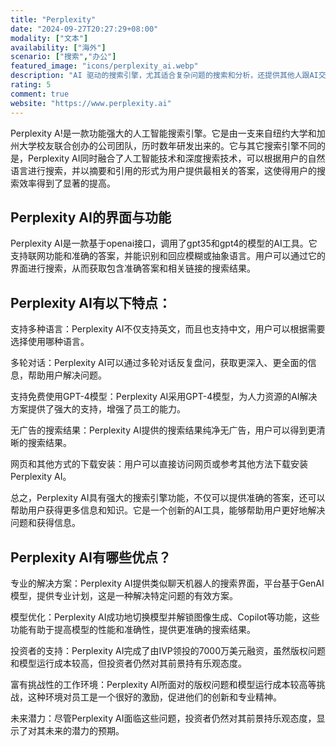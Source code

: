 ```yaml
---
title: "Perplexity"
date: "2024-09-27T20:27:29+08:00"
modality: ["文本"]
availability: ["海外"]
scenario: ["搜索","办公"]
featured_image: "icons/perplexity_ai.webp"
description: "AI 驱动的搜索引擎，尤其适合复杂问题的搜索和分析，还提供其他人跟AI交互的热点话题。"
rating: 5
comment: true
website: "https://www.perplexity.ai"
---
```


Perplexity A!是一款功能强大的人工智能搜索引擎。它是由一支来自纽约大学和加州大学校友联合创办的公司团队，历时数年研发出来的。它与其它搜索引擎不同的是，Perplexity AI同时融合了人工智能技术和深度搜索技术，可以根据用户的自然语言进行搜索，并以摘要和引用的形式为用户提供最相关的答案，这使得用户的搜索效率得到了显著的提高。

## Perplexity AI的界面与功能

Perplexity AI是一款基于openai接口，调用了gpt35和gpt4的模型的AI工具。它支持联网功能和准确的答案，并能识别和回应模糊或抽象语言。用户可以通过它的界面进行搜索，从而获取包含准确答案和相关链接的搜索结果。

## Perplexity AI有以下特点：

支持多种语言：Perplexity AI不仅支持英文，而且也支持中文，用户可以根据需要选择使用哪种语言。

多轮对话：Perplexity AI可以通过多轮对话反复盘问，获取更深入、更全面的信息，帮助用户解决问题。

支持免费使用GPT-4模型：Perplexity AI采用GPT-4模型，为人力资源的AI解决方案提供了强大的支持，增强了员工的能力。

无广告的搜索结果：Perplexity AI提供的搜索结果纯净无广告，用户可以得到更清晰的搜索结果。

网页和其他方式的下载安装：用户可以直接访问网页或参考其他方法下载安装Perplexity AI。

总之，Perplexity AI具有强大的搜索引擎功能，不仅可以提供准确的答案，还可以帮助用户获得更多信息和知识。它是一个创新的AI工具，能够帮助用户更好地解决问题和获得信息。

## Perplexity AI有哪些优点？

专业的解决方案：Perplexity AI提供类似聊天机器人的搜索界面，平台基于GenAI模型，提供专业计划，这是一种解决特定问题的有效方案。

模型优化：Perplexity AI成功地切换模型并解锁图像生成、Copilot等功能，这些功能有助于提高模型的性能和准确性，提供更准确的搜索结果。

投资者的支持：Perplexity AI完成了由IVP领投的7000万美元融资，虽然版权问题和模型运行成本较高，但投资者仍然对其前景持有乐观态度。

富有挑战性的工作环境：Perplexity AI所面对的版权问题和模型运行成本较高等挑战，这种环境对员工是一个很好的激励，促进他们的创新和专业精神。

未来潜力：尽管Perplexity AI面临这些问题，投资者仍然对其前景持乐观态度，显示了对其未来的潜力的预期。